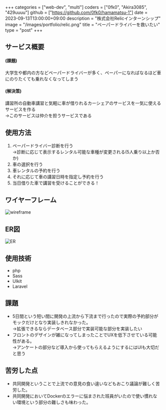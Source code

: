 +++
categories = ["web-dev", "multi"]
coders = ["0fk0", "Akira3085", "429uuuu"]
github = ["https://github.com/0fk0/hamamatsu-1"]
date = 2023-09-13T13:00:00+09:00
description = "株式会社Relicインターンシップ"
image = "/images/portfolio/relic.png"
title = "ペーパードライバーを救いたい"
type = "post"
+++
## サービス概要  
#### (課題)    
大学生や都内の方などペーパードライバーが多く、ペーパーになればなるほど車にのりたくても乗れなくなってしまう
#### (解決策)  
講習所の自動車講習と気軽に車が借りれるカーシェアのサービスを一気に使えるサービスを作る  
→このサービスは仲介を担うサービスである

## 使用方法
1. ペーパードライバー診断を行う  
→診断に応じて表示するレンタル可能な車種が変更される(5人乗り以上か否か)
2. 車の選択を行う
3. 車レンタルの予約を行う
4. それに応じて車の講習日時を指定し予約を行う
5. 当日借りた車で講習を受けることができる！

## ワイヤーフレーム
![wireframe](/images/portfolio/relic_wireframe.png)

## ER図
![ER](/images/portfolio/relic_er.png)

## 使用技術
- php
- Sass
- UIkit
- Laravel

## 課題
- 5日間という短い間に開発の上流から下流まで行ったので実際の予約部分がモックだけとなり実装しきれなかった。  
→拡張できるならデータベース部分で実装可能な部分を実装したい
- フロントのデザインが雑になってしまったことでUXを低下させている可能性がある。  
→アンケートの部分など導入から使ってもらえるようにするにはUIも大切だと思う

## 苦労した点
- 共同開発ということで上流での意見の食い違いなどもおこり議論が難しく苦労した。
- 共同開発においてDockerのエラーに悩まされた班員がいたので使い慣れない環境という部分の難しさも味わった。